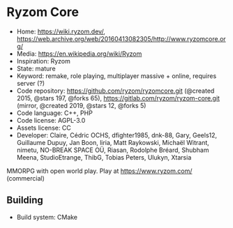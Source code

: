 # Ryzom Core

- Home: https://wiki.ryzom.dev/, https://web.archive.org/web/20160413082305/http://www.ryzomcore.org/
- Media: https://en.wikipedia.org/wiki/Ryzom
- Inspiration: Ryzom
- State: mature
- Keyword: remake, role playing, multiplayer massive + online, requires server (?)
- Code repository: https://github.com/ryzom/ryzomcore.git (@created 2015, @stars 197, @forks 65), https://gitlab.com/ryzom/ryzom-core.git (mirror, @created 2019, @stars 12, @forks 5)
- Code language: C++, PHP
- Code license: AGPL-3.0
- Assets license: CC
- Developer: Claire, Cédric OCHS, dfighter1985, dnk-88, Gary, Geels12, Guillaume Dupuy, Jan Boon, liria, Matt Raykowski, Michaël Witrant, nimetu, NO-BREAK SPACE OÜ, Riasan, Rodolphe Bréard, Shubham Meena, StudioEtrange, ThibG, Tobias Peters, Ulukyn, Xtarsia

MMORPG with open world play. Play at https://www.ryzom.com/ (commercial)

## Building

- Build system: CMake

